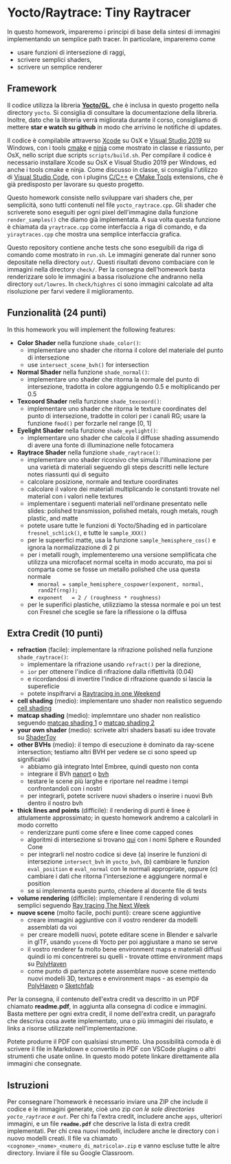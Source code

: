 # Yocto/Raytrace: Tiny Raytracer

In questo homework, impareremo i principi di base della sintesi di immagini
implementando un semplice path tracer. In particolare, impareremo come

- usare funzioni di intersezione di raggi,
- scrivere semplici shaders,
- scrivere un semplice renderer

## Framework

Il codice utilizza la libreria [**Yocto/GL**](https://github.com/xelatihy/yocto-gl),
che è inclusa in questo progetto nella directory `yocto`.
Si consiglia di consultare la documentazione della libreria.
Inoltre, dato che la libreria verrà migliorata durante il corso,
consigliamo di mettere **star e watch su github** in modo che
arrivino le notifiche di updates.

Il codice è compilabile attraverso [Xcode](https://apps.apple.com/it/app/xcode/id497799835?mt=12)
su OsX e [Visual Studio 2019](https://visualstudio.microsoft.com/it/vs/) su Windows,
con i tools [cmake](www.cmake.org) e [ninja](https://ninja-build.org)
come mostrato in classe e riassunto, per OsX,
nello script due scripts `scripts/build.sh`.
Per compilare il codice è necessario installare Xcode su OsX e
Visual Studio 2019 per Windows, ed anche i tools cmake e ninja.
Come discusso in classe, si consiglia l'utilizzo di
[Visual Studio Code](https://code.visualstudio.com), con i plugins
[C/C++](https://marketplace.visualstudio.com/items?itemName=ms-vscode.cpptools) e
[CMake Tools](https://marketplace.visualstudio.com/items?itemName=ms-vscode.cmake-tools)
extensions, che è già predisposto per lavorare su questo progetto.

Questo homework consiste nello sviluppare vari shaders che, per semplicità,
sono tutti contenuti nel file `yocto_raytrace.cpp`. Gli shader che scriverete
sono eseguiti per ogni pixel dell'immagine dalla funzione `render_samples()`
che diamo già implementata. A sua volta questa funzione è chiamata da
`yraytrace.cpp` come interfaccia a riga di comando, e da `yiraytraces.cpp`
che mostra una semplice interfaccia grafica.

Questo repository contiene anche tests che sono eseguibili da riga di comando
come mostrato in `run.sh`. Le immagini generate dal runner sono depositate
nella directory `out/`. Questi risultati devono combaciare con le immagini nella
directory `check/`. Per la consegna dell'homework basta renderizzare solo le
immagini a bassa risoluzione che andranno nella directory `out/lowres`.
In `check/highres` ci sono immagini calcolate ad alta risoluzione per farvi
vedere il miglioramento.

## Funzionalità (24 punti)

In this homework you will implement the following features:

- **Color Shader** nella funzione `shade_color()`:
  - implementare uno shader che ritorna il colore del materiale del punto di intersezione
  - use `intersect_scene_bvh()` for intersection
- **Normal Shader** nella funzione `shade_normal()`:
  - implementare uno shader che ritorna la normale del punto di intersezione,
    tradotta in colore aggiungendo 0.5 e moltiplicando per 0.5
- **Texcoord Shader** nella funzione `shade_texcoord()`:
  - implementare uno shader che ritorna le texture coordinates del punto di intersezione,
    tradotte in colori per i canali RG; usare la funzione `fmod()` per forzarle
    nel range [0, 1]
- **Eyelight Shader** nella funzione `shade_eyelight()`:
  - implementare uno shader che calcola il diffuse shading assumendo di avere
    una fonte di illuminazione nelle fotocamera
- **Raytrace Shader** nella funzione `shade_raytrace()`:
  - implementare uno shader ricorsivo che simula l'illuminazione per una varietà
    di materiali seguendo gli steps descritti nelle lecture notes riassunti qui
    di seguito
  - calcolare posizione, normale and texture coordinates
  - calcolare il valore dei materiali multiplicando le constanti trovate
    nel material con i valori nelle textures
  - implementare i seguenti materiali nell'ordinane presentato nelle slides:
    polished transmission, polished metals, rough metals, rough plastic, and matte
  - potete usare tutte le funzioni di Yocto/Shading ed in particolare `fresnel_schlick()`,
    e tutte le `sample_XXX()`
  - per le supeerfici matte, usa la funzione `sample_hemisphere_cos()` e ignora
    la normalizzazione di 2 pi
  - per i metalli rough, implementeremo una versione semplificata che utilizza
    una microfacet normal scelta in modo accurato, ma poi si comparta come se
    fosse un metallo polished che usa questa normale
    - `mnormal = sample_hemisphere_cospower(exponent, normal, rand2f(rng));`
    - `exponent   = 2 / (roughness * roughness)`
  - per le superifici plastiche, utilizziamo la stessa normale e poi un test con
    Fresnel che sceglie se fare la riflessione o la diffusa

## Extra Credit (10 punti)

- **refraction** (facile): implementare la rifrazione polished nella funzione
  `shade_raytrace()`:
  - implementare la rifrazione usando `refract()` per la direzione,
  - `ior` per ottenere l'indice di rifrazione dalla riflettività (0.04)
  - e ricordandosi di invertire l'indice di rifrazione quando si lascia la supereficie
  - potete inspifrarvi a [Raytracing in one Weekend](https://raytracing.github.io/books/RayTracingInOneWeekend.html#dielectrics)
- **cell shading** (medio): implementare uno shader non realistico seguendo
  [cell shading](https://roystan.net/articles/toon-shader.html)
- **matcap shading** (medio): implemntare uno shader non realistico seguendo
  [matcap shading 1](http://viclw17.github.io/2016/05/01/MatCap-Shader-Showcase/)
  o [matcap shading 2](https://github.com/hughsk/matcap)
- **your own shader** (medio): scrivete altri shaders basati su idee
  trovate su [ShaderToy](www.shadertoy.com)
- **other BVHs** (medio): il tempo di esecuzione è dominato da ray-scene
  intersection; testiamo altri BVH per vedere se ci sono speed up significativi
  - abbiamo già integrato Intel Embree, quindi questo non conta
  - integrare il BVh [nanort](https://github.com/lighttransport/nanort) o
    [bvh](https://github.com/madmann91/bvh)
  - testare le scene più larghe e riportare nel readme i tempi confrontandoli
    con i nostri
  - per integrarli, potete scrivere nuovi shaders o inserire i nuovi Bvh
    dentro il nostro bvh
- **thick lines and points** (difficile): il rendering di punti è linee è
  attulamente approssimato; in questo homework andremo a calcolarli in modo corretto
  - renderizzare punti come sfere e linee come capped cones
  - algoritmi di intersezione si trovano [qui](https://iquilezles.org/www/articles/intersectors/intersectors.htm) con i nomi Sphere e Rounded Cone
  - per integrarli nel nostro codice si deve (a) inserire le funzioni di 
    intersezione `intersect_bvh` in `yocto_bvh`, (b) cambiare le funzion
    `eval_position` e `eval_normal` con le normali appropriate, oppure (c)
    cambiare i dati che ritorna l'intersezione e aggiungere normal e position
  - se si implementa questo punto, chiedere al docente file di tests 
- **volume rendering** (difficile): implementare il rendering di volumi semplici seguendo
    [Ray tracing The Next Week](https://raytracing.github.io/books/RayTracingTheNextWeek.html#volumes)
- **nuove scene** (molto facile, pochi punti): creare scene aggiuntive
  - creare immagini aggiuntive con il vostro renderer da modelli assemblati da voi
  - per creare modelli nuovi, potete editare scene in Blender e salvarle in glTF,
    usando `yscene` di Yocto per poi aggiustare a mano se serve
  - il vostro renderer fa molto bene environment maps e materiali diffusi
    quindi io mi concentrerei su quelli - trovate ottime environment maps su
    [PolyHaven](https://polyhaven.com)
  - come punto di partenza potete assemblare nuove scene mettendo nuovi
    modelli 3D, textures e environment maps - as esempio da
    [PolyHaven](https://polyhaven.com) o [Sketchfab](https://sketchfab.com)
  
Per la consegna, il contenuto dell'extra credit va descritto in un PDF chiamato
**readme.pdf**, in aggiunta alla consegna di codice e immagini.
Basta mettere per ogni extra credit, il nome dell'extra credit,
un paragrafo che descriva cosa avete implementato, una o più immagini dei
risulato, e links a risorse utilizzate nell'implementazione.

Potete produrre il PDF con qualsiasi strumento. Una possibilità comoda è di
scrivere il file in Markdown e convertilo in PDF con VSCode plugins o altri
strumenti che usate online. In questo modo potete linkare direttamente alla
immagini che consegnate.

## Istruzioni

Per consegnare l'homework è necessario inviare una ZIP che include il codice e
le immagini generate, cioè uno zip _con le sole directories `yocto_raytrace` e `out`_.
Per chi fa l'extra credit, includere anche `apps`, ulteriori immagini, e un
file **`readme.pdf`** che descrive la lista di extra credit implementati.
Per chi crea nuovi modelli, includere anche le directory con i nuovo modelli creati.
Il file va chiamato `<cognome>_<nome>_<numero_di_matricola>.zip`
e vanno escluse tutte le altre directory. Inviare il file su Google Classroom.
